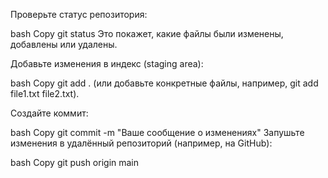 Проверьте статус репозитория:

bash
Copy
git status
Это покажет, какие файлы были изменены, добавлены или удалены.

Добавьте изменения в индекс (staging area):

bash
Copy
git add .
(или добавьте конкретные файлы, например, git add file1.txt file2.txt).

Создайте коммит:

bash
Copy
git commit -m "Ваше сообщение о изменениях"
Запушьте изменения в удалённый репозиторий (например, на GitHub):

bash
Copy
git push origin main